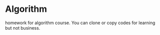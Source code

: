 # Algorithm
homework for algorithm course.
You can clone or copy codes for learning but not business.
